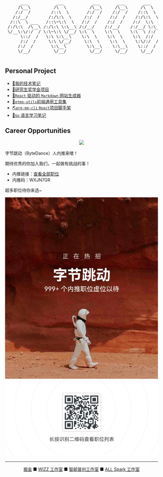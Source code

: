 <pre align="center">
      ___           ___           ___       ___       ___     
     /\__\         /\  \         /\__\     /\__\     /\  \    
    /:/  /        /::\  \       /:/  /    /:/  /    /::\  \   
   /:/__/        /:/\:\  \     /:/  /    /:/  /    /:/\:\  \  
  /::\  \ ___   /::\~\:\  \   /:/  /    /:/  /    /:/  \:\  \ 
 /:/\:\  /\__\ /:/\:\ \:\__\ /:/__/    /:/__/    /:/__/ \:\__\
 \/__\:\/:/  / \:\~\:\ \/__/ \:\  \    \:\  \    \:\  \ /:/  /
      \::/  /   \:\ \:\__\    \:\  \    \:\  \    \:\  /:/  / 
      /:/  /     \:\ \/__/     \:\  \    \:\  \    \:\/:/  /  
     /:/  /       \:\__\        \:\__\    \:\__\    \::/  /   
     \/__/         \/__/         \/__/     \/__/     \/__/    

</pre>

## Personal Project

- [🎉我的技术笔记](https://koloer-blus.github.io/notes/)
- [🥇研究生奖学金项目](https://blus-personal-product.github.io/xupt-scholarship-fe/)
- [🎨`React` 驱动的 `Markdown` 网站生成器](https://github.com/koloer-blus/react-sorcery)
- [🎯`etmo-utils`前端通用工具集](https://github.com/koloer-blus/etmo-utils)
- [⛏`pre-me-cli` `React`项目脚手架](https://github.com/koloer-blus/pre-me-cli)
- [📘`Go` 语言学习笔记](https://github.com/koloer-blus/go-study)

## Career Opportunities


<div align="center">
<img src="https://lf3-cdn-tos.bytescm.com/obj/ttfe/atsx/pc-logo-cn_1568786794220.png"/>
</div>


字节跳动（ByteDance）人内推来喽！

期待优秀的你加入我们，一起做有挑战的事！

- 内推链接：[查看全部职位](https://job.toutiao.com/s/2DqnewH)
- 内推码：WXJN7GR

超多职位待你来选~

<div align="center">
<img style="width:600px;" src="./内推.jpg"/>
</div>

---

<div align="center">
      <a href="https://juejin.cn/user/870468941264270">掘金</a> ■ <a href="https://wizzstudio.com/">WIZZ 工作室</a> ■ <a href="https://zypc.xupt.edu.cn/">智邮普创工作室</a> ■ <a href="https://space.bilibili.com/386011606?spm_id_from=333.337.search-card.all.click">ALL Spark 工作室</a>
</div>
